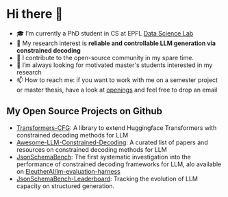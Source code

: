 # Hi there 👋 

- 🎓 I’m currently a PhD student in CS at EPFL [Data Science Lab](https://dlab.epfl.ch/)
- 🌱 My research interest is **reliable and controllable LLM generation via constrained decoding**
- 🤗 I contribute to the open-source community in my spare time.
- 🔬 I’m always looking for motivated master's students interested in my research
- 📫 How to reach me: if you want to work with me on a semester project or master thesis, have a look at [openings](https://dlab.epfl.ch/openings/) and feel free to drop an email


## My Open Source Projects on Github

- [Transformers-CFG](https://github.com/epfl-dlab/transformers-CFG): A library to extend Huggingface Transformers with constrained decoding methods for LLM
- [Awesome-LLM-Constrained-Decoding](https://github.com/Saibo-creator/Awesome-LLM-Constrained-Decoding): A curated list of papers and resources on constrained decoding methods for LLM
- [JsonSchemaBench](https://github.com/guidance-ai/jsonschemabench): The first systematic investigation into the performance of constrained decoding frameworks for LLM, alo available on [EleutherAI/lm-evaluation-harness](https://github.com/EleutherAI/lm-evaluation-harness/tree/main/lm_eval/tasks/jsonschema_bench)
- [JsonSchemaBench-Leaderboard](https://docs.google.com/spreadsheets/d/1gloUwsKiiOgrBmxbNluh-2_-vV_6RgaPji6KAD52pv0/edit?usp=sharing): Tracking the evolution of LLM capacity on structured generation.
